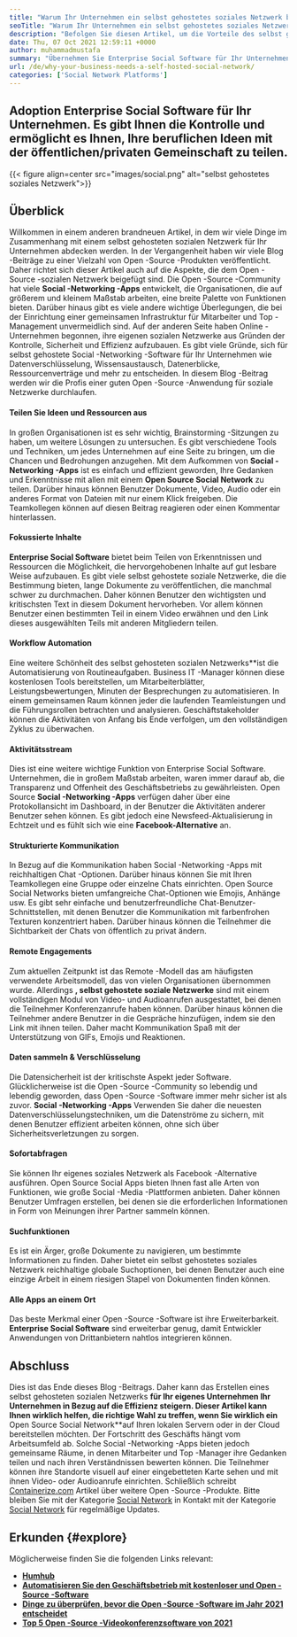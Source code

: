 ```yaml
---
title: "Warum Ihr Unternehmen ein selbst gehostetes soziales Netzwerk benötigt" 
seoTitle: "Warum Ihr Unternehmen ein selbst gehostetes soziales Netzwerk benötigt" 
description: "Befolgen Sie diesen Artikel, um die Vorteile des selbst gehosteten sozialen Netzwerks für Unternehmen zu erfahren. Sie können öffentliche/private Räume für Teams und Einzelpersonen bauen." 
date: Thu, 07 Oct 2021 12:59:11 +0000
author: muhammadmustafa
summary: "Übernehmen Sie Enterprise Social Software für Ihr Unternehmen. Es gibt Ihnen die Kontrolle und ermöglicht es Ihnen, Ihre beruflichen Ideen mit der öffentlichen/privaten Gemeinschaft zu teilen." 
url: /de/why-your-business-needs-a-self-hosted-social-network/
categories: ['Social Network Platforms']
---
```


## Adoption Enterprise Social Software für Ihr Unternehmen. Es gibt Ihnen die Kontrolle und ermöglicht es Ihnen, Ihre beruflichen Ideen mit der öffentlichen/privaten Gemeinschaft zu teilen.

{{< figure align=center src="images/social.png" alt="selbst gehostetes soziales Netzwerk">}}


## Überblick
Willkommen in einem anderen brandneuen Artikel, in dem wir viele Dinge im Zusammenhang mit einem selbst gehosteten sozialen Netzwerk für Ihr Unternehmen abdecken werden. In der Vergangenheit haben wir viele Blog -Beiträge zu einer Vielzahl von Open -Source -Produkten veröffentlicht. Daher richtet sich dieser Artikel auch auf die Aspekte, die dem Open -Source -sozialen Netzwerk beigefügt sind. Die Open -Source -Community hat viele  **Social -Networking -Apps**  entwickelt, die Organisationen, die auf größerem und kleinem Maßstab arbeiten, eine breite Palette von Funktionen bieten. Darüber hinaus gibt es viele andere wichtige Überlegungen, die bei der Einrichtung einer gemeinsamen Infrastruktur für Mitarbeiter und Top -Management unvermeidlich sind.
Auf der anderen Seite haben Online -Unternehmen begonnen, ihre eigenen sozialen Netzwerke aus Gründen der Kontrolle, Sicherheit und Effizienz aufzubauen. Es gibt viele Gründe, sich für selbst gehostete Social -Networking -Software für Ihr Unternehmen wie Datenverschlüsselung, Wissensaustausch, Datenerblicke, Ressourcenverträge und mehr zu entscheiden. In diesem Blog -Beitrag werden wir die Profis einer guten Open -Source -Anwendung für soziale Netzwerke durchlaufen.

#### Teilen Sie Ideen und Ressourcen aus
In großen Organisationen ist es sehr wichtig, Brainstorming -Sitzungen zu haben, um weitere Lösungen zu untersuchen. Es gibt verschiedene Tools und Techniken, um jedes Unternehmen auf eine Seite zu bringen, um die Chancen und Bedrohungen anzugehen. Mit dem Aufkommen von  **Social -Networking -Apps** ist es einfach und effizient geworden, Ihre Gedanken und Erkenntnisse mit allen mit einem **Open Source Social Network**  zu teilen. Darüber hinaus können Benutzer Dokumente, Video, Audio oder ein anderes Format von Dateien mit nur einem Klick freigeben. Die Teamkollegen können auf diesen Beitrag reagieren oder einen Kommentar hinterlassen.

#### Fokussierte Inhalte
 **Enterprise Social Software** bietet beim Teilen von Erkenntnissen und Ressourcen die Möglichkeit, die hervorgehobenen Inhalte auf gut lesbare Weise aufzubauen. Es gibt viele selbst gehostete soziale Netzwerke, die die Bestimmung bieten, lange Dokumente zu veröffentlichen, die manchmal schwer zu durchmachen. Daher können Benutzer den wichtigsten und kritischsten Text in diesem Dokument hervorheben. Vor allem können Benutzer einen bestimmten Teil in einem Video erwähnen und den Link dieses ausgewählten Teils mit anderen Mitgliedern teilen.

#### Workflow Automation
Eine weitere Schönheit des selbst gehosteten sozialen Netzwerks**ist die Automatisierung von Routineaufgaben. Business IT -Manager können diese kostenlosen Tools bereitstellen, um Mitarbeiterblätter, Leistungsbewertungen, Minuten der Besprechungen zu automatisieren. In einem gemeinsamen Raum können jeder die laufenden Teamleistungen und die Führungsrollen betrachten und analysieren. Geschäftstakeholder können die Aktivitäten von Anfang bis Ende verfolgen, um den vollständigen Zyklus zu überwachen.

#### Aktivitätsstream
Dies ist eine weitere wichtige Funktion von Enterprise Social Software. Unternehmen, die in großem Maßstab arbeiten, waren immer darauf ab, die Transparenz und Offenheit des Geschäftsbetriebs zu gewährleisten. Open Source  **Social -Networking -Apps** verfügen daher über eine Protokollansicht im Dashboard, in der Benutzer die Aktivitäten anderer Benutzer sehen können. Es gibt jedoch eine Newsfeed-Aktualisierung in Echtzeit und es fühlt sich wie eine **Facebook-Alternative**  an.

#### Strukturierte Kommunikation
In Bezug auf die Kommunikation haben Social -Networking -Apps mit reichhaltigen Chat -Optionen. Darüber hinaus können Sie mit Ihren Teamkollegen eine Gruppe oder einzelne Chats einrichten. Open Source Social Networks bieten umfangreiche Chat-Optionen wie Emojis, Anhänge usw. Es gibt sehr einfache und benutzerfreundliche Chat-Benutzer-Schnittstellen, mit denen Benutzer die Kommunikation mit farbenfrohen Texturen konzentriert haben. Darüber hinaus können die Teilnehmer die Sichtbarkeit der Chats von öffentlich zu privat ändern.

#### Remote Engagements
Zum aktuellen Zeitpunkt ist das Remote -Modell das am häufigsten verwendete Arbeitsmodell, das von vielen Organisationen übernommen wurde. Allerdings  **, selbst gehostete soziale Netzwerke**  sind mit einem vollständigen Modul von Video- und Audioanrufen ausgestattet, bei denen die Teilnehmer Konferenzanrufe haben können. Darüber hinaus können die Teilnehmer andere Benutzer in die Gespräche hinzufügen, indem sie den Link mit ihnen teilen. Daher macht Kommunikation Spaß mit der Unterstützung von GIFs, Emojis und Reaktionen.

#### Daten sammeln & Verschlüsselung
Die Datensicherheit ist der kritischste Aspekt jeder Software. Glücklicherweise ist die Open -Source -Community so lebendig und lebendig geworden, dass Open -Source -Software immer mehr sicher ist als zuvor.  **Social -Networking -Apps**  Verwenden Sie daher die neuesten Datenverschlüsselungstechniken, um die Datenströme zu sichern, mit denen Benutzer effizient arbeiten können, ohne sich über Sicherheitsverletzungen zu sorgen.

#### Sofortabfragen
Sie können Ihr eigenes soziales Netzwerk als Facebook -Alternative ausführen. Open Source Social Apps bieten Ihnen fast alle Arten von Funktionen, wie große Social -Media -Plattformen anbieten. Daher können Benutzer Umfragen erstellen, bei denen sie die erforderlichen Informationen in Form von Meinungen ihrer Partner sammeln können.

#### Suchfunktionen
Es ist ein Ärger, große Dokumente zu navigieren, um bestimmte Informationen zu finden. Daher bietet ein selbst gehostetes soziales Netzwerk reichhaltige globale Suchoptionen, bei denen Benutzer auch eine einzige Arbeit in einem riesigen Stapel von Dokumenten finden können.

#### Alle Apps an einem Ort
Das beste Merkmal einer Open -Source -Software ist ihre Erweiterbarkeit.  **Enterprise Social Software**  sind erweiterbar genug, damit Entwickler Anwendungen von Drittanbietern nahtlos integrieren können.

## Abschluss
Dies ist das Ende dieses Blog -Beitrags. Daher kann das Erstellen eines selbst gehosteten sozialen Netzwerks  **für Ihr eigenes Unternehmen Ihr Unternehmen in Bezug auf die Effizienz steigern. Dieser Artikel kann Ihnen wirklich helfen, die richtige Wahl zu treffen, wenn Sie wirklich ein**  Open Source Social Network**auf Ihren lokalen Servern oder in der Cloud bereitstellen möchten. Der Fortschritt des Geschäfts hängt vom Arbeitsumfeld ab. Solche Social -Networking -Apps bieten jedoch gemeinsame Räume, in denen Mitarbeiter und Top -Manager ihre Gedanken teilen und nach ihren Verständnissen bewerten können. Die Teilnehmer können ihre Standorte visuell auf einer eingebetteten Karte sehen und mit ihnen Video- oder Audioanrufe einrichten.
Schließlich schreibt [Containerize.com][1] Artikel über weitere Open -Source -Produkte. Bitte bleiben Sie mit der Kategorie [Social Network][2] in Kontakt mit der Kategorie [Social Network][2] für regelmäßige Updates.

## Erkunden {#explore}

Möglicherweise finden Sie die folgenden Links relevant:
*  **[Humhub][3]**  
*  **[Automatisieren Sie den Geschäftsbetrieb mit kostenloser und Open -Source -Software][4]**  
*  **[Dinge zu überprüfen, bevor die Open -Source -Software im Jahr 2021 entscheidet][5]**  
* [  **Top 5 Open -Source -Videokonferenzsoftware von 2021**  ][6]



 [1]: https://www.containerize.com/
 [2]: https://products.containerize.com/social-network-platforms/
 [3]: https://products.containerize.com/social-network-platforms/humhub/
 [4]: https://blog.containerize.com/blogging/automate-business-operations-using-open-source-software/
 [5]: https://blog.containerize.com/cmdb-software/things-to-review-before-opting-open-source-software-in-2021/
 [6]: https://blog.containerize.com/video-conferencing-software/top-5-open-source-video-conferencing-software-of-2021/
